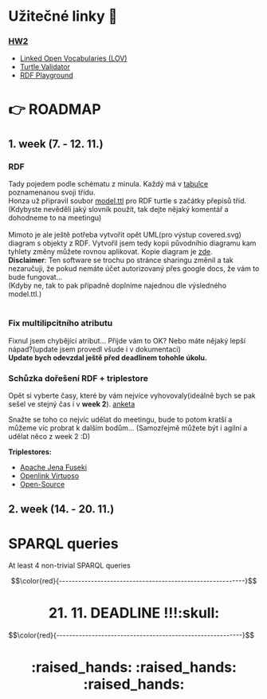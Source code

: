 # Užitečné linky :eyes:
### [HW2](https://jakub.xn--klmek-0sa.com/nprg036-hw2)

- [Linked Open Vocabularies (LOV)](https://lov.linkeddata.es/dataset/lov/)
- [Turtle Validator](http://ttl.summerofcode.be/)
- [RDF Playground](http://rdfplayground.dcc.uchile.cl/)


# :point_right: ROADMAP

## 1. week (7. - 12. 11.)

### RDF
Tady pojedem podle schématu z minula. Každý má v [tabulce]([https://doodle.com/meeting/organize/id/b6Xm0pze](https://docs.google.com/spreadsheets/d/1uTtLzOIeqEwFoH9TViBvodOqBHcg-YHxN_iq-vWNm84/edit#gid=0)) poznamenanou svoji třídu. <br>
Honza už připravil soubor [model.ttl](https://github.com/Cross-bit/NPRG036/blob/main/HW2/model.ttl) pro RDF turtle s začátky přepisů tříd.<br>
(Kdybyste nevěděli jaký slovník použít, tak dejte nějaký komentář a dohodneme to na meetingu)<br>
<br>
Mimoto je ale ještě potřeba vytvořit opět UML(pro výstup covered.svg) diagram s objekty z RDF. 
Vytvořil jsem tedy kopii původníhio diagramu kam tyhlety změny můžete rovnou aplikovat. Kopie diagram je [zde](https://online.visual-paradigm.com/w/tfsyjamu/diagrams/?lightbox=1&highlight=0000ff&edit=https%3A%2F%2Fonline.visual-paradigm.com%2Fw%2Ftfsyjamu%2Fdiagrams%2F%23G1mv44dDUabyuOmuSjimop1BVNR90ZjBAM&editBlankUrl=https%3A%2F%2Fonline.visual-paradigm.com%2Fapp%2Fdiagrams%2F%23diagram%3Aproj%3D0%26vpov%3D16.3%26vpob%3D20220410%26client%3D1%26edit%3D_blank&layers=1&nav=1&title=conceptual_diagram_rdf.vpd&vpov=16.3&vpob=20220410#Uhttps%3A%2F%2Fdrive.google.com%2Fuc%3Fid%3D1mv44dDUabyuOmuSjimop1BVNR90ZjBAM%26export%3Ddownload).<br>
**Disclaimer**: Ten software se trochu po stránce sharingu změnil a tak nezaručuji, že pokud nemáte účet autorizovaný přes google docs, že vám to bude fungovat...<br>
(Kdyby ne, tak to pak případně doplníme najednou dle výsledného model.ttl.)<br>
<br>
<!-- **Important:**
 At least 3 instances of each class.
Every attribute used at least once.
At least 3 instances of each association.
At least 4 non-trivial SPARQL queries
At least 4 non-trivial Cypher queries -->

### Fix multilipcitního atributu
Fixnul jsem chybějící atribut... Přijde vám to OK? Nebo máte nějaký lepší nápad?(update jsem provedl všude i v dokumentaci)
<br>**Update bych odevzdal ještě před deadlinem tohohle úkolu.**

### Schůzka dořešení RDF + triplestore
Opět si vyberte časy, které by vám nejvíce vyhovovaly(ideálně bych se pak sešel ve stejný čas i v **week 2**).
[anketa](https://doodle.com/meeting/organize/id/b6Xm0pze)

Snažte se toho co nejvíc udělat do meetingu, bude to potom kratší a můžeme víc probrat k dalším bodům... 
(Samozřejmě můžete být i agilní a udělat něco z week 2 :D)

**Triplestores:**
- [Apache Jena Fuseki](https://doodle.com/meeting/organize/id/b6Xm0pze)
- [Openlink Virtuoso](http://vos.openlinksw.com/owiki/wiki/VOS/VOSDownload)
- [Open-Source](https://docs.google.com/presentation/d/1Me_9PDk9HlSFSry2bC_XamVQpheNpJRsqI5PhhrQXhw)


## 2. week (14. - 20. 11.)
# SPARQL queries
At least 4 non-trivial SPARQL queries


$$\color{red}{----------------------------------------------------------}$$
<h1 align="center">21. 11. DEADLINE !!!:skull:</h1>
$$\color{red}{----------------------------------------------------------}$$
<h1 align="center">:raised_hands: :raised_hands: :raised_hands:</h1>
